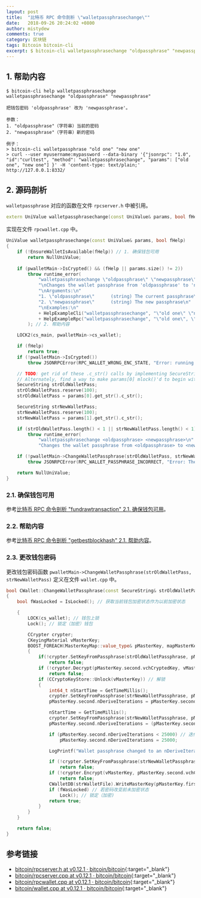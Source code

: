 ```yaml
---
layout: post
title:  "比特币 RPC 命令剖析 \"walletpassphrasechange\""
date:   2018-09-26 20:24:02 +0800
author: mistydew
comments: true
category: 区块链
tags: Bitcoin bitcoin-cli
excerpt: $ bitcoin-cli walletpassphrasechange "oldpassphrase" "newpassphrase"
---
```

## 1. 帮助内容

```shell
$ bitcoin-cli help walletpassphrasechange
walletpassphrasechange "oldpassphrase" "newpassphrase"

把钱包密码 'oldpassphrase' 改为 'newpassphrase'。

参数：
1. "oldpassphrase"（字符串）当前的密码
2. "newpassphrase"（字符串）新的密码

例子：
> bitcoin-cli walletpassphrase "old one" "new one"
> curl --user myusername:mypassword --data-binary '{"jsonrpc": "1.0", "id":"curltest", "method": "walletpassphrasechange", "params": ["old one", "new one"] }' -H 'content-type: text/plain;' http://127.0.0.1:8332/
```

## 2. 源码剖析

`walletpassphrase` 对应的函数在文件 `rpcserver.h` 中被引用。

```cpp
extern UniValue walletpassphrasechange(const UniValue& params, bool fHelp);
```

实现在文件 `rpcwallet.cpp` 中。

```cpp
UniValue walletpassphrasechange(const UniValue& params, bool fHelp)
{
    if (!EnsureWalletIsAvailable(fHelp)) // 1. 确保钱包可用
        return NullUniValue;
    
    if (pwalletMain->IsCrypted() && (fHelp || params.size() != 2))
        throw runtime_error(
            "walletpassphrasechange \"oldpassphrase\" \"newpassphrase\"\n"
            "\nChanges the wallet passphrase from 'oldpassphrase' to 'newpassphrase'.\n"
            "\nArguments:\n"
            "1. \"oldpassphrase\"      (string) The current passphrase\n"
            "2. \"newpassphrase\"      (string) The new passphrase\n"
            "\nExamples:\n"
            + HelpExampleCli("walletpassphrasechange", "\"old one\" \"new one\"")
            + HelpExampleRpc("walletpassphrasechange", "\"old one\", \"new one\"")
        ); // 2. 帮助内容

    LOCK2(cs_main, pwalletMain->cs_wallet);

    if (fHelp)
        return true;
    if (!pwalletMain->IsCrypted())
        throw JSONRPCError(RPC_WALLET_WRONG_ENC_STATE, "Error: running with an unencrypted wallet, but walletpassphrasechange was called.");

    // TODO: get rid of these .c_str() calls by implementing SecureString::operator=(std::string)
    // Alternately, find a way to make params[0] mlock()'d to begin with.
    SecureString strOldWalletPass;
    strOldWalletPass.reserve(100);
    strOldWalletPass = params[0].get_str().c_str();

    SecureString strNewWalletPass;
    strNewWalletPass.reserve(100);
    strNewWalletPass = params[1].get_str().c_str();

    if (strOldWalletPass.length() < 1 || strNewWalletPass.length() < 1)
        throw runtime_error(
            "walletpassphrasechange <oldpassphrase> <newpassphrase>\n"
            "Changes the wallet passphrase from <oldpassphrase> to <newpassphrase>.");

    if (!pwalletMain->ChangeWalletPassphrase(strOldWalletPass, strNewWalletPass)) // 3. 更改钱包密码
        throw JSONRPCError(RPC_WALLET_PASSPHRASE_INCORRECT, "Error: The wallet passphrase entered was incorrect.");

    return NullUniValue;
}
```

### 2.1. 确保钱包可用

参考[比特币 RPC 命令剖析 "fundrawtransaction" 2.1. 确保钱包可用](/blog/2018/07/bitcoin-rpc-command-fundrawtransaction.html#21-确保钱包可用)。

### 2.2. 帮助内容

参考[比特币 RPC 命令剖析 "getbestblockhash" 2.1. 帮助内容](/blog/2018/05/bitcoin-rpc-command-getbestblockhash.html#21-帮助内容)。

### 2.3. 更改钱包密码

更改钱包密码函数 `pwalletMain->ChangeWalletPassphrase(strOldWalletPass, strNewWalletPass)` 定义在文件 `wallet.cpp` 中。

```cpp
bool CWallet::ChangeWalletPassphrase(const SecureString& strOldWalletPassphrase, const SecureString& strNewWalletPassphrase)
{
    bool fWasLocked = IsLocked(); // 获取当前钱包加密状态作为以前加密状态

    {
        LOCK(cs_wallet); // 钱包上锁
        Lock(); // 锁定（加密）钱包

        CCrypter crypter;
        CKeyingMaterial vMasterKey;
        BOOST_FOREACH(MasterKeyMap::value_type& pMasterKey, mapMasterKeys) // 遍历主密钥映射列表
        {
            if(!crypter.SetKeyFromPassphrase(strOldWalletPassphrase, pMasterKey.second.vchSalt, pMasterKey.second.nDeriveIterations, pMasterKey.second.nDerivationMethod)) // 从旧密码设置密钥
                return false;
            if (!crypter.Decrypt(pMasterKey.second.vchCryptedKey, vMasterKey)) // 解密
                return false;
            if (CCryptoKeyStore::Unlock(vMasterKey)) // 解锁
            {
                int64_t nStartTime = GetTimeMillis();
                crypter.SetKeyFromPassphrase(strNewWalletPassphrase, pMasterKey.second.vchSalt, pMasterKey.second.nDeriveIterations, pMasterKey.second.nDerivationMethod); // 使用新密码获取密钥
                pMasterKey.second.nDeriveIterations = pMasterKey.second.nDeriveIterations * (100 / ((double)(GetTimeMillis() - nStartTime))); // 计算迭代计数

                nStartTime = GetTimeMillis();
                crypter.SetKeyFromPassphrase(strNewWalletPassphrase, pMasterKey.second.vchSalt, pMasterKey.second.nDeriveIterations, pMasterKey.second.nDerivationMethod); // 第 2 次设置
                pMasterKey.second.nDeriveIterations = (pMasterKey.second.nDeriveIterations + pMasterKey.second.nDeriveIterations * 100 / ((double)(GetTimeMillis() - nStartTime))) / 2; // 重新计算迭代计数

                if (pMasterKey.second.nDeriveIterations < 25000) // 迭代计数最小 25000
                    pMasterKey.second.nDeriveIterations = 25000;

                LogPrintf("Wallet passphrase changed to an nDeriveIterations of %i\n", pMasterKey.second.nDeriveIterations);

                if (!crypter.SetKeyFromPassphrase(strNewWalletPassphrase, pMasterKey.second.vchSalt, pMasterKey.second.nDeriveIterations, pMasterKey.second.nDerivationMethod)) // 第 3 次设置
                    return false;
                if (!crypter.Encrypt(vMasterKey, pMasterKey.second.vchCryptedKey)) // 加密
                    return false;
                CWalletDB(strWalletFile).WriteMasterKey(pMasterKey.first, pMasterKey.second); // 把新密钥写入钱包数据库
                if (fWasLocked) // 若密码改变前未加密状态
                    Lock(); // 锁定（加密)
                return true;
            }
        }
    }

    return false;
}
```

## 参考链接

* [bitcoin/rpcserver.h at v0.12.1 · bitcoin/bitcoin](https://github.com/bitcoin/bitcoin/blob/v0.12.1/src/rpcserver.h){:target="_blank"}
* [bitcoin/rpcserver.cpp at v0.12.1 · bitcoin/bitcoin](https://github.com/bitcoin/bitcoin/blob/v0.12.1/src/rpcserver.cpp){:target="_blank"}
* [bitcoin/rpcwallet.cpp at v0.12.1 · bitcoin/bitcoin](https://github.com/bitcoin/bitcoin/blob/v0.12.1/src/wallet/rpcwallet.cpp){:target="_blank"}
* [bitcoin/wallet.cpp at v0.12.1 · bitcoin/bitcoin](https://github.com/bitcoin/bitcoin/blob/v0.12.1/src/wallet/wallet.cpp){:target="_blank"}
